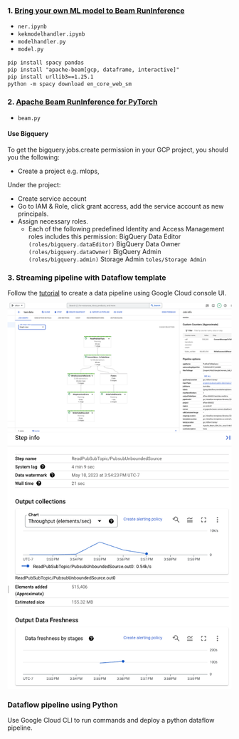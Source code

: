 ### 1. [Bring your own ML model to Beam RunInference](https://cloud.google.com/dataflow/docs/notebooks/run_custom_inference)
- `ner.ipynb` 
- `kekmodelhandler.ipynb`
- `modelhandler.py`
- `model.py`

```
pip install spacy pandas
pip install "apache-beam[gcp, dataframe, interactive]"
pip install urllib3==1.25.1
python -m spacy download en_core_web_sm
```

### 2. [Apache Beam RunInference for PyTorch](https://cloud.google.com/dataflow/docs/notebooks/run_inference_pytorch)
- `beam.py`
#### Use Bigquery
To get the bigquery.jobs.create permission in your GCP project, you should you the following:
- Create a project e.g. mlops,
  
Under the project:
  - Create service account
  - Go to IAM & Role, click grant accress, add the service account as new principals.
  - Assign necessary roles.
    - Each of the following predefined Identity and Access Management roles includes this permission:
        BigQuery Data Editor `(roles/bigquery.dataEditor)`
        BigQuery Data Owner `(roles/bigquery.dataOwner)`
        BigQuery Admin `(roles/bigquery.admin)`
        Storage Admin `toles/Storage Admin`

### 3. Streaming pipeline with Dataflow template
Follow the [tutorial](https://cloud.google.com/dataflow/docs/quickstarts/create-streaming-pipeline-template) to create a data pipeline using Google Cloud console UI.

![alt text](./imgs/res2.png)
![alt text](./imgs/res1.png)

### Dataflow pipeline using Python
Use Google Cloud CLI to run commands and deploy a python dataflow pipeline.
  